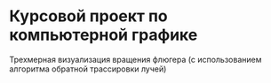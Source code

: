 # Курсовой проект по компьютерной графике

Трехмерная визуализация вращения флюгера (с использованием алгоритма обратной трассировки лучей)
